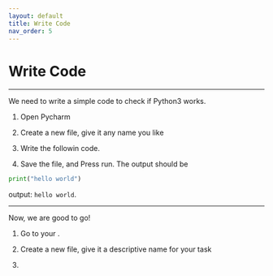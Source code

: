 ```yaml
---
layout: default
title: Write Code
nav_order: 5
---
```


# Write Code

<hr>

We need to write a simple code to check if Python3 works.

1. Open Pycharm

2. Create a new file, give it any name you like

3. Write the followin code.

4. Save the file, and Press run. The output should be <br/>

```python
print("hello world")
```

output: `hello world`.

<hr>

Now, we are good to go!

1. Go to your .

2. Create a new file, give it a descriptive name for your task

3.